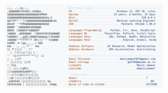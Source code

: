 <picture>
  <source srcset="https://raw.githubusercontent.com/mmazinjameel/mmazinjameel/main/dark_mode.svg?v=1747710412" media="(prefers-color-scheme: dark)">
  <img src="https://raw.githubusercontent.com/mmazinjameel/mmazinjameel/main/light_mode.svg?v=1747710412">
</picture>

